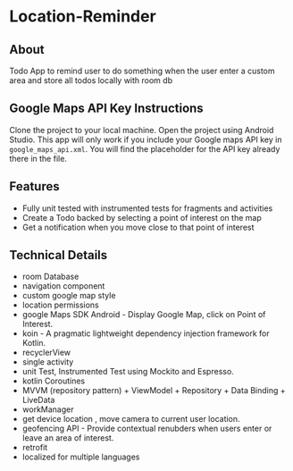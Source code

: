 # Location-Reminder

## About
Todo App to remind user to do something when the user enter a custom area and store all todos locally with room db

## Google Maps API Key Instructions
Clone the project to your local machine.
Open the project using Android Studio.
This app will only work if you include your Google maps API key in `google_maps_api.xml`.
You will find the placeholder for the API key already there in the file.

## Features
- Fully unit tested with instrumented tests for fragments and activities
- Create a Todo backed by selecting a point of interest on the map
- Get a notification when you move close to that point of interest

## Technical Details

- room Database
- navigation component
- custom google map style
- location permissions
- google Maps SDK Android - Display Google Map, click on Point of Interest.
- koin - A pragmatic lightweight dependency injection framework for Kotlin.
- recyclerView
- single activity 
- unit Test, Instrumented Test using Mockito and Espresso.
- kotlin Coroutines
- MVVM (repository pattern) + ViewModel + Repository + Data Binding + LiveData
- workManager
- get device location , move camera to current user location.
- geofencing API - Provide contextual renubders when users enter or leave an area of interest.
- retrofit
- localized for multiple languages
